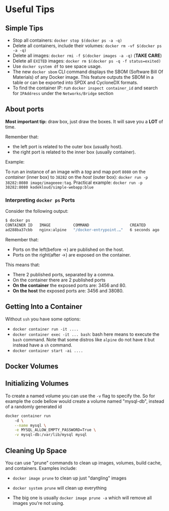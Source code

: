 # Useful Tips

## Simple Tips

- Stop all containers: `docker stop $(docker ps -a -q)`
- Delete all containers, include their volumes: `docker rm -vf $(docker ps -a -q)`
- Delete all images: `docker rmi -f $(docker images -a -q)` (**TAKE CARE**)
- Delete all `EXITED` images: `docker rm $(docker ps -q -f status=exited)`
- Use `docker system df` to see space usage.
- The new `docker sbom` CLI command displays the SBOM (Software Bill Of Materials)
of any Docker image. This feature outputs the SBOM in a table or can be exported
into SPDX and CycloneDX formats.
- To find the container IP: run `docker inspect container_id` and search for `IPAddress`
under the `Networks/Bridge` section

## About ports

**Most important tip:** draw box, just draw the boxes. It will save you a **LOT**
of time.

Remember that:

- the left port is related to the outer box (usually host).
- the right port is related to the inner box (usually container).

Example:

To run an instance of an image with a *tag* and map port `8080` on the *container*
(inner box) to `38282` on the *host* (outer box): `docker run -p 38282:8080 image/imageeee:tag`.
Practical example: `docker run -p 38282:8080 kodekloud/simple-webapp:blue`

### Interpreting `docker ps` Ports

Consider the following output:

```bash
$ docker ps
CONTAINER ID   IMAGE          COMMAND                  CREATED         STATUS         PORTS                                           NAMES
ad288ba37cbb   nginx:alpine   "/docker-entrypoint.…"   6 seconds ago   Up 5 seconds   0.0.0.0:3456->3456/tcp, 0.0.0.0:38080->80/tcp   dazzling_mayer
```

Remember that:

- Ports on the left(before ->) are published on the host.
- Ports on the right(after ->) are exposed on the container.

This means that:

- There 2 published ports, separated by a comma.
- On the container there are 2 published ports
- **On the container** the exposed ports are: 3456 and 80.
- **On the host** the exposed ports are: 3456 and 38080.

## Getting Into a Container

Without `ssh` you have some options:

- `docker container run -it ....`
- `docker container exec -it ... bash`: bash here means to execute the `bash` command.
Note that some distros like `alpine` do not have it but instead have a `sh` command.
- `docker container start -ai ....`

## Docker Volumes

## Initializing Volumes

To create a named volume you can use the `-v` flag to specify the. So for example the code bellow would create a volume named "mysql-db", instead of a randomly generated id

```bash
docker container run 
    -d \
    --name mysql \
    -e MYSQL_ALLOW_EMPTY_PASSWORD=True \
    -v mysql-db:/var/lib/mysql mysql
```

## Cleaning Up Space

You can use "prune" commands to clean up images, volumes, build cache, and containers. Examples include:

- `docker image prune` to clean up just "dangling" images

- `docker system prune` will clean up everything

- The big one is usually `docker image prune -a` which will remove all images you're not using.

